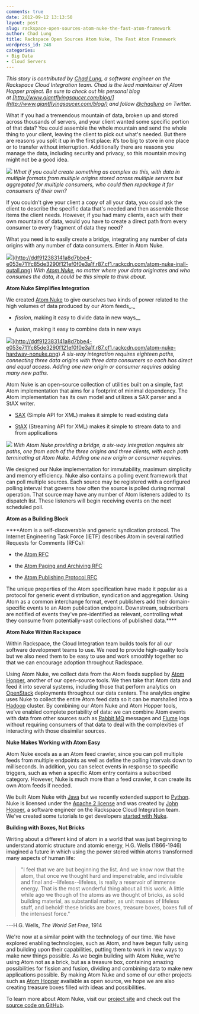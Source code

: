 ```yaml
---
comments: true
date: 2012-09-12 13:13:50
layout: post
slug: rackspace-open-sources-atom-nuke-the-fast-atom-framework
author: Chad Lung
title: Rackspace Open Sources Atom Nuke, The Fast Atom Framework
wordpress_id: 248
categories:
- Big Data
- Cloud Servers
---
```


_This story is contributed by [Chad Lung](http://www.linkedin.com/in/chadlung), a software engineer on the Rackspace Cloud Integration team. Chad is the lead maintainer of Atom Hopper project. Be sure to check out his personal blog at [http://www.giantflyingsaucer.com/blog/](http://www.giantflyingsaucer.com/blog/) and follow [@chadlung](https://twitter.com/chadlung) on Twitter._


What if you had a tremendous mountain of data, broken up and stored across thousands of servers, and your client wanted some specific portion of that data? You could assemble the whole mountain and send the whole thing to your client, leaving the client to pick out what's needed. But there are reasons you split it up in the first place: it’s too big to store in one place or to transfer without interruption. Additionally there are reasons you manage the data, including security and privacy, so this mountain moving might not be a good idea.
<!-- more -->



![](http://ddf912383141a8d7bbe4-e053e711fc85de3290f121ef0f0e3a1f.r87.cf1.rackcdn.com/atom-nuke-inmany-outmany.png) _What if you could create something as complex as this, with data in multiple formats from multiple origins stored across multiple servers but aggregated for multiple consumers, who could then repackage it for consumers of their own?_

If you couldn't give your client a copy of all your data, you could ask the client to describe the specific data that's needed and then assemble those items the client needs. However, if you had many clients, each with their own mountains of data, would you have to create a direct path from every consumer to every fragment of data they need?

What you need is to easily create a bridge, integrating any number of data origins with any number of data consumers. Enter in Atom Nuke.

![](http://ddf912383141a8d7bbe4-e053e711fc85de3290f121ef0f0e3a1f.r87.cf1.rackcdn.com/atom-nuke-inall-outall.png)](http://ddf912383141a8d7bbe4-e053e711fc85de3290f121ef0f0e3a1f.r87.cf1.rackcdn.com/atom-nuke-inall-outall.png) _With [Atom Nuke](http://atomnuke.org/), no matter where your data originates and who consumes the data, it could be this simple to think about._

**Atom Nuke Simplifies Integration**

We created [Atom Nuke](http://atomnuke.org/) to give ourselves two kinds of power related to the high volumes of data produced by our Atom feeds_._



	
  * _fission_, making it easy to divide data in new ways__

	
  * _fusion_, making it easy to combine data in new ways


![](http://ddf912383141a8d7bbe4-e053e711fc85de3290f121ef0f0e3a1f.r87.cf1.rackcdn.com/atom-nuke-hardway-nonuke.png)](http://ddf912383141a8d7bbe4-e053e711fc85de3290f121ef0f0e3a1f.r87.cf1.rackcdn.com/atom-nuke-hardway-nonuke.png) _A six-way integration requires eighteen paths, connecting three data origins with three data consumers so each has direct and equal access. Adding one new origin or consumer requires adding many new paths._




Atom Nuke is an open-source collection of utilities built on a simple, fast Atom implementation that aims for a footprint of minimal dependency. The Atom implementation has its own model and utilizes a SAX parser and a StAX writer.



	
  * [SAX](http://www.saxproject.org/) (Simple API for XML) makes it simple to read existing data

	
  * [StAX](http://stax.codehaus.org/) (Streaming API for XML) makes it simple to stream data to and from applications

![](http://ddf912383141a8d7bbe4-e053e711fc85de3290f121ef0f0e3a1f.r87.cf1.rackcdn.com/atom-nuke-easyway-nuke.png) _With Atom Nuke providing a bridge, a six-way integration requires six paths, one from each of the three origins and three clients, with each path terminating at Atom Nuke. Adding one new origin or consumer requires._


We designed our Nuke implementation for immutability, maximum simplicity and memory efficiency. Nuke also contains a polling event framework that can poll multiple sources. Each source may be registered with a configured polling interval that governs how often the source is polled during normal operation. That source may have any number of Atom listeners added to its dispatch list. These listeners will begin receiving events on the next scheduled poll.

**Atom as a Building Block**

****Atom is a self-discoverable and generic syndication protocol. The Internet Engineering Task Force (IETF) describes Atom in several ratified Requests for Comments (RFCs):



	
  * the [Atom RFC](http://tools.ietf.org/html/rfc4287)

	
  * the [Atom Paging and Archiving RFC](http://tools.ietf.org/html/rfc5005)

	
  * the [Atom Publishing Protocol RFC](http://tools.ietf.org/html/rfc5023)


The unique properties of the Atom specification have made it popular as a protocol for generic event distribution, syndication and aggregation. Using Atom as a common interchange format, event publishers add their domain-specific events to an Atom publication endpoint. Downstream, subscribers are notified of events they've pre-identified as relevant, controlling what they consume from potentially-vast collections of published data.****

**Atom Nuke Within Rackspace**

Within Rackspace, the Cloud Integration team builds tools for all our software development teams to use. We need to provide high-quality tools but we also need them to be easy to use and work smoothly together so that we can encourage adoption throughout Rackspace.

Using Atom Nuke, we collect data from the Atom feeds supplied by [Atom Hopper](http://atomhopper.org/), another of our open-source tools. We then take that Atom data and feed it into several systems, including those that perform analytics on [OpenStack](http://openstack.org/) deployments throughout our data centers. The analytics engine uses Nuke to collect the entire Atom feed data so it can be marshalled into a [Hadoop](http://hadoop.apache.org/) cluster. By combining our Atom Nuke and Atom Hopper tools, we've enabled complete portability of data: we can combine Atom events with data from other sources such as [Rabbit MQ](http://www.rabbitmq.com/) messages and [Flume](http://flume.apache.org/) logs without requiring consumers of that data to deal with the complexities of interacting with those dissimilar sources.

**Nuke Makes Working with Atom Easy**

Atom Nuke excels as a an Atom feed crawler, since you can poll multiple feeds from multiple endpoints as well as define the polling intervals down to milliseconds. In addition, you can select events in response to specific triggers, such as when a specific Atom entry contains a subscribed category. However, Nuke is much more than a feed crawler, it can create its own Atom feeds if needed.

We built Atom Nuke with [Java](http://java.com/) but we recently extended support to [Python](http://python.org/). Nuke is licensed under the [Apache 2 license](http://www.apache.org/licenses/LICENSE-2.0.html) and was created by [John Hopper](https://github.com/zinic), a software engineer on the Rackspace Cloud Integration team. We've created some tutorials to get developers [started with Nuke](http://www.giantflyingsaucer.com/blog/?cat=61).

**Building with Boxes, Not Bricks**

Writing about a different kind of atom in a world that was just beginning to understand atomic structure and atomic energy, H.G. Wells (1866-1946) imagined a future in which using the power stored within atoms transformed many aspects of human life:


> "I feel that we are but beginning the list. And we know now that the atom, that once we thought hard and impenetrable, and indivisible and final and--lifeless--lifeless, is really a reservoir of immense energy. That is the most wonderful thing about all this work. A little while ago we though of the atoms as we thought of bricks, as solid building material, as substantial matter, as unit masses of lifeless stuff, and behold! these bricks are boxes, treasure boxes, boxes full of the intensest force."

---H.G. Wells, _The World Set Free_, 1914


We're now at a similar point with the technology of our time. We have explored enabling technologies, such as Atom, and have begun fully using and building upon their capabilities, putting them to work in new ways to make new things possible. As we begin building with Atom Nuke, we're using Atom not as a brick, but as a treasure box, containing amazing possibilities for fission and fusion, dividing and combining data to make new applications possible. By making Atom Nuke and some of our other projects such as [Atom Hopper](http://atomhopper.org/) available as open source, we hope we are also creating treasure boxes filled with ideas and possibilities.

To learn more about Atom Nuke, visit our [project site](http://atomnuke.org/) and check out the [source code on GitHub](https://github.com/zinic/atom-nuke/).
